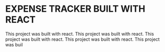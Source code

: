 # EXPENSE TRACKER BUILT WITH REACT

This project was built with react.
This project was built with react.
This project was built with react.
This project was built with react.
This project was buil


